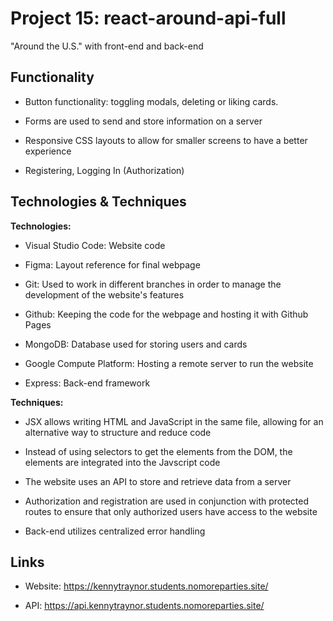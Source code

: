 

# Project 15: react-around-api-full

"Around the U.S." with front-end and back-end

## Functionality

* Button functionality: toggling modals, deleting or liking cards.

* Forms are used to send and store information on a server

* Responsive CSS layouts to allow for smaller screens to have a better experience

* Registering, Logging In (Authorization)

## Technologies & Techniques

**Technologies:**

* Visual Studio Code: Website code

* Figma: Layout reference for final webpage

* Git: Used to work in different branches in order to manage the development of the website's features

* Github: Keeping the code for the webpage and hosting it with Github Pages

* MongoDB: Database used for storing users and cards

* Google Compute Platform: Hosting a remote server to run the website

* Express: Back-end framework

**Techniques:**

* JSX allows writing HTML and JavaScript in the same file, allowing for an alternative way to structure and reduce code

* Instead of using selectors to get the elements from the DOM, the elements are integrated into the Javscript code

* The website uses an API to store and retrieve data from a server

* Authorization and registration are used in conjunction with protected routes to ensure that only authorized users have access to the website

* Back-end utilizes centralized error handling

## Links

* Website: https://kennytraynor.students.nomoreparties.site/

* API: https://api.kennytraynor.students.nomoreparties.site/
  